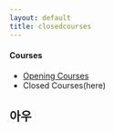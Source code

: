 ```yaml
---
layout: default
title: closedcourses
---
```

<h4>Courses</h4>
 <p class="linklink" style = "background-color:#ffffff;border-radius:0 15px;align:right;">
          <ul class="posts-list">
            <li class="post-link">
                <a class="post-title" href="https://youngjoongko.github.io/Courses/closedcourses/">Opening Courses</a>
            </li>
            <li>Closed Courses(here)
            </li>
          </ul>
  </p>
  
## 아우
